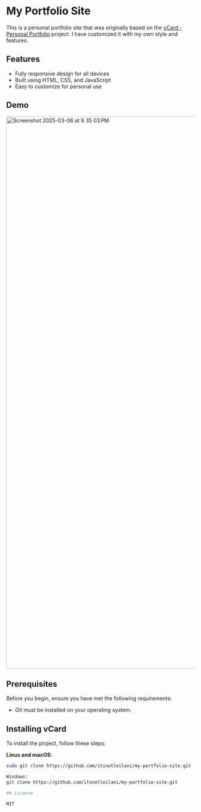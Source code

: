 # My Portfolio Site

This is a personal portfolio site that was originally based on the [vCard - Personal Portfolio](https://github.com/codewithsadee/vcard-personal-portfolio) project. I have customized it with my own style and features.

## Features

- Fully responsive design for all devices
- Built using HTML, CSS, and JavaScript
- Easy to customize for personal use

## Demo
<img width="1475" alt="Screenshot 2025-03-06 at 9 35 03 PM" src="https://github.com/user-attachments/assets/e0296495-0a37-476f-8159-a06619c50a55" />

## Prerequisites

Before you begin, ensure you have met the following requirements:

- Git must be installed on your operating system.

## Installing vCard

To install the project, follow these steps:

**Linux and macOS**:
```bash
sudo git clone https://github.com/itsnotleilani/my-portfolio-site.git

Windows:
git clone https://github.com/itsnotleilani/my-portfolio-site.git

## License

MIT
